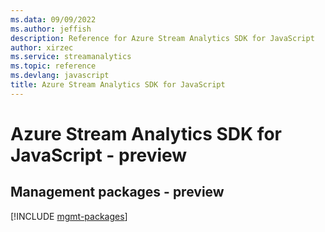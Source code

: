 ```yaml
---
ms.data: 09/09/2022
ms.author: jeffish
description: Reference for Azure Stream Analytics SDK for JavaScript
author: xirzec
ms.service: streamanalytics
ms.topic: reference
ms.devlang: javascript
title: Azure Stream Analytics SDK for JavaScript
---
```

# Azure Stream Analytics SDK for JavaScript - preview

## Management packages - preview
[!INCLUDE [mgmt-packages](stream-analytics-mgmt-index.md)]